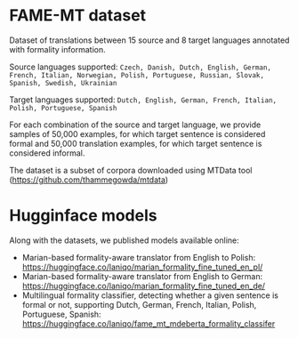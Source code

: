 # FAME-MT dataset
Dataset of translations between 15 source and 8 target languages annotated with formality information.

Source languages supported: `Czech, Danish, Dutch, English, German, French, Italian, Norwegian, Polish, Portuguese, Russian, Slovak, Spanish, Swedish, Ukrainian`

Target languages supported: `Dutch, English, German, French, Italian, Polish, Portuguese, Spanish`

For each combination of the source and target language, we provide samples of 50,000 examples, for which target sentence is considered formal and 50,000 translation examples, for which target sentence is considered informal.

The dataset is a subset of corpora downloaded using MTData tool (https://github.com/thammegowda/mtdata)

# Hugginface models
Along with the datasets, we published models available online:

- Marian-based formality-aware translator from English to Polish: https://huggingface.co/laniqo/marian_formality_fine_tuned_en_pl/
- Marian-based formality-aware translator from English to German: https://huggingface.co/laniqo/marian_formality_fine_tuned_en_de/
- Multilingual formality classifier, detecting whether a given sentence is formal or not, supporting Dutch, German, French, Italian, Polish, Portuguese, Spanish: https://huggingface.co/laniqo/fame_mt_mdeberta_formality_classifer


